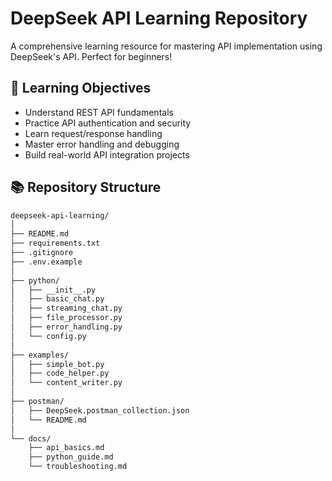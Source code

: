 # DeepSeek API Learning Repository

A comprehensive learning resource for mastering API implementation using DeepSeek's API. Perfect for beginners!

## 🎯 Learning Objectives

- Understand REST API fundamentals
- Practice API authentication and security
- Learn request/response handling
- Master error handling and debugging
- Build real-world API integration projects

## 📚 Repository Structure
```bash
deepseek-api-learning/
│
├── README.md
├── requirements.txt
├── .gitignore
├── .env.example
│
├── python/
│   ├── __init__.py
│   ├── basic_chat.py
│   ├── streaming_chat.py
│   ├── file_processor.py
│   ├── error_handling.py
│   └── config.py
│
├── examples/
│   ├── simple_bot.py
│   ├── code_helper.py
│   └── content_writer.py
│
├── postman/
│   ├── DeepSeek.postman_collection.json
│   └── README.md
│
└── docs/
    ├── api_basics.md
    ├── python_guide.md
    └── troubleshooting.md
```
